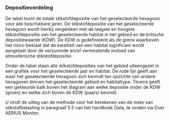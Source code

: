 ### Depositieverdeling

De tabel toont de totale stikstofdepositie van het geselecteerde hexagoon voor alle beschikbare jaren. De stikstofdepositie van het geselecteerde hexagoon wordt hierbij vergeleken met de laagste en hoogste stikstofdepositie van het geselecteerde habitat in het gebied en de kritische depositiewaarde (KDW). De KDW is gedefinieerd als de grens waarboven het risico bestaat dat de kwaliteit van een habitat significant wordt aangetast door de verzurende en/of vermestende invloed van atmosferische stikstofdepositie.

Onder de tabel staan alle stikstofdeposities van het gebied uiteengezet in een grafiek voor het geselecteerde jaar en habitat. De rode lijn geeft aan waar het geselecteerde hexagoon zich bevindt ten opzichte van andere hexagonen binnen het geselecteerde gebied en habitattype. Tevens geeft een gekleurde balk boven het diagram aan welke depositie onder de KDW (groen) en welke zich boven de KDW (paars) bevindt.

U vindt de uitleg van de methode voor het berekenen van de mate van stikstofbelasting in paragraaf 5.5 van het handboek Data, te vinden via Over AERIUS Monitor.
